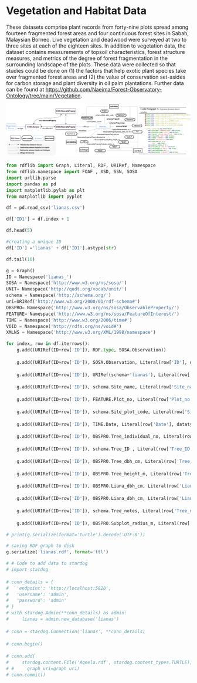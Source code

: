 

# Vegetation and Habitat Data 


These datasets comprise plant records from forty-nine plots spread among fourteen fragmented forest areas and four continuous forest sites in Sabah, Malaysian Borneo. Live vegetation and deadwood were surveyed at two to three sites at each of the eighteen sites. In addition to vegetation data, the dataset contains measurements of topsoil characteristics, forest structure measures, and metrics of the degree of forest fragmentation in the surrounding landscape of the plots. These data were collected so that studies could be done on (1) the factors that help exotic plant species take over fragmented forest areas and (2) the value of conservation set-asides for carbon storage and plant diversity in oil palm plantations.
Further data can be found at https://github.com/Naeima/Forest-Observatory-Ontology/tree/main/Vegetation.

![Vegetation and Habitat Data ](/img/veg.png)


```python
from rdflib import Graph, Literal, RDF, URIRef, Namespace 
from rdflib.namespace import FOAF , XSD, SSN, SOSA 
import urllib.parse
import pandas as pd 
import matplotlib.pylab as plt
from matplotlib import pyplot
```


```python
df = pd.read_csv('lianas.csv')
```


```python
df['ID1'] = df.index + 1
```


```python
df.head(5)
```


```python
#creating a unique ID 
df['ID'] ='lianas' + df['ID1'].astype(str)
```


```python
df.tail(10)
```


```python
g = Graph()
ID = Namespace('lianas_')
SOSA = Namespace('http://www.w3.org/ns/sosa/')
UNIT= Namespace('http://qudt.org/vocab/unit/')
schema = Namespace('http://schema.org/')
uri=URIRef('http://www.w3.org/2000/01/rdf-schema#')
OBSPRO= Namespace('http://www.w3.org/ns/sosa/ObservableProperty/')
FEATURE= Namespace('http://www.w3.org/ns/sosa/FeatureOfInterest/')
TIME = Namespace('http://www.w3.org/2006/time#')
VOID = Namespace('http://rdfs.org/ns/void#')
XMLNS = Namespace('http://www.w3.org/XML/1998/namespace')
```


```python
for index, row in df.iterrows():
    g.add((URIRef(ID+row['ID']), RDF.type, SOSA.Observation))
    
    g.add((URIRef(ID+row['ID']), SOSA.Observation, Literal(row['ID'], datatype=XSD.string)))
    
    g.add((URIRef(ID+row['ID']), URIRef(schema+'lianas'), Literal(row['ID'], datatype=XSD.string) ))  
    
    g.add((URIRef(ID+row['ID']), schema.Site_name, Literal(row['Site_name'], datatype=XSD.string)))
  
    g.add((URIRef(ID+row['ID']), FEATURE.Plot_no, Literal(row['Plot_no'], datatype=XSD.integer)))

    g.add((URIRef(ID+row['ID']), schema.Site_plot_code, Literal(row['Site_plot_code'], datatype=XSD.string)))
    
    g.add((URIRef(ID+row['ID']), TIME.Date, Literal(row['Date'], datatype=XSD.date)))
    
    g.add((URIRef(ID+row['ID']), OBSPRO.Tree_individual_no, Literal(row['Tree_individual_no'], datatype=XSD.integer)))
    
    g.add((URIRef(ID+row['ID']), schema.Tree_ID	, Literal(row['Tree_ID'], datatype=XSD.string)))
    
    g.add((URIRef(ID+row['ID']), OBSPRO.Tree_dbh_cm, Literal(row['Tree_dbh_cm'], datatype=XSD.float)))
    
    g.add((URIRef(ID+row['ID']), OBSPRO.Tree_height_m, Literal(row['Tree_height_m'], datatype=XSD.float)))
    
    g.add((URIRef(ID+row['ID']), OBSPRO.Liana_dbh_cm, Literal(row['Liana_dbh_cm'], datatype=XSD.integer)))

    g.add((URIRef(ID+row['ID']), OBSPRO.Liana_dbh_cm, Literal(row['Liana_dbh_cm'], datatype=XSD.float)))
    
    g.add((URIRef(ID+row['ID']), schema.Tree_notes, Literal(row['Tree_notes'], datatype=XSD.string)))

    g.add((URIRef(ID+row['ID']), OBSPRO.Subplot_radius_m, Literal(row['Subplot_radius_m'], datatype=XSD.integer) ))
```


```python
# print(g.serialize(format='turtle').decode('UTF-8'))
```


```python
# saving RDF graph to disk
g.serialize('lianas.rdf', format='ttl')
```


```python
# # Code to add data to stardog 
# import stardog

# conn_details = {
#   'endpoint': 'http://localhost:5820',
#   'username': 'admin',
#   'password': 'admin'
# }
# with stardog.Admin(**conn_details) as admin:
#     lianas = admin.new_database('lianas')

# conn = stardog.Connection('lianas', **conn_details)

# conn.begin()

# conn.add(
#     stardog.content.File('Aqeela.rdf', stardog.content_types.TURTLE),
# #     graph_uri=graph_uri)
# conn.commit()
```

